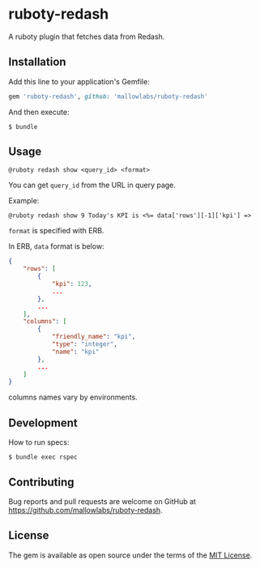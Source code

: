 # ruboty-redash

A ruboty plugin that fetches data from Redash.

## Installation

Add this line to your application's Gemfile:

```ruby
gem 'ruboty-redash', github: 'mallowlabs/ruboty-redash'
```

And then execute:

    $ bundle

## Usage

```
@ruboty redash show <query_id> <format>
```

You can get `query_id` from the URL in query page.

Example:

```
@ruboty redash show 9 Today's KPI is <%= data['rows'][-1]['kpi'] =>
```

`format` is specified with ERB.

In ERB, `data` format is below:

```json
{
    "rows": [
        {
            "kpi": 123,
            ...
        },
        ...
    ],
    "columns": [
        {
            "friendly_name": "kpi",
            "type": "integer",
            "name": "kpi"
        },
        ...
    ]
}
```

columns names ​​vary by environments.

## Development

How to run specs:
```
$ bundle exec rspec
```

## Contributing

Bug reports and pull requests are welcome on GitHub at https://github.com/mallowlabs/ruboty-redash.

## License

The gem is available as open source under the terms of the [MIT License](https://opensource.org/licenses/MIT).
